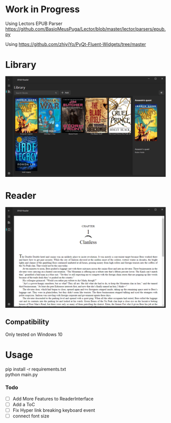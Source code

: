 # Work in Progress
Using Lectors EPUB Parser\
https://github.com/BasioMeusPuga/Lector/blob/master/lector/parsers/epub.py

Using https://github.com/zhiyiYo/PyQt-Fluent-Widgets/tree/master

# Library

![image info](static/screenshot1.png "Library")

# Reader

![image info](static/screenshot2.png "LIbrary")

## Compatibility

Only tested on Windows 10

# Usage

pip install -r requirements.txt  
python main.py





### Todo
- [ ] Add More Features to ReaderInterface  
- [ ] Add a ToC 
- [ ] Fix Hyper link breaking keyboard event
- [ ] connect font size
